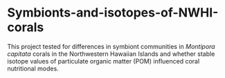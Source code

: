 # Symbionts-and-isotopes-of-NWHI-corals
This project tested for differences in symbiont communities in *Montipora capitata* corals in the Northwestern Hawaiian Islands and whether stable isotope values of particulate organic matter (POM) influenced coral nutritional modes.
